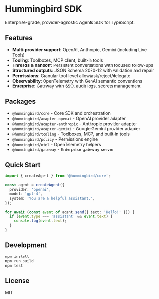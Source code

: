 # Hummingbird SDK

Enterprise-grade, provider-agnostic Agents SDK for TypeScript.

## Features

- **Multi-provider support**: OpenAI, Anthropic, Gemini (including Live Tools)
- **Tooling**: Toolboxes, MCP client, built-in tools
- **Threads & handoff**: Persistent conversations with focused follow-ups
- **Structured outputs**: JSON Schema 2020-12 with validation and repair
- **Permissions**: Granular tool-level allow/ask/reject/delegate
- **Observability**: OpenTelemetry with GenAI semantic conventions
- **Enterprise**: Gateway with SSO, audit logs, secrets management

## Packages

- `@hummingbird/core` - Core SDK and orchestration
- `@hummingbird/adapter-openai` - OpenAI provider adapter
- `@hummingbird/adapter-anthropic` - Anthropic provider adapter
- `@hummingbird/adapter-gemini` - Google Gemini provider adapter
- `@hummingbird/tooling` - Toolboxes, MCP, and built-in tools
- `@hummingbird/policy` - Permissions engine
- `@hummingbird/otel` - OpenTelemetry helpers
- `@hummingbird/gateway` - Enterprise gateway server

## Quick Start

```typescript
import { createAgent } from '@hummingbird/core';

const agent = createAgent({
  provider: 'openai',
  model: 'gpt-4',
  system: 'You are a helpful assistant.',
});

for await (const event of agent.send({ text: 'Hello!' })) {
  if (event.type === 'assistant' && event.text) {
    console.log(event.text);
  }
}
```

## Development

```bash
npm install
npm run build
npm test
```

## License

MIT

